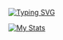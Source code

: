 [![Typing SVG](https://readme-typing-svg.herokuapp.com?color=%2336BCF7&lines=Telegram:+@bush1root)](https://t.me/bush1root)

[![My Stats](https://github-readme-stats.vercel.app/api?username=bush1root)](https://github.com/bush1root)

<!--
### Hi there 👋
<!--
**bush1root/bush1root** is a ✨ _special_ ✨ repository because its `README.md` (this file) appears on your GitHub profile.

Here are some ideas to get you started:

- 🔭 I’m currently working on ...
- 🌱 I’m currently learning ...
- 👯 I’m looking to collaborate on ...
- 🤔 I’m looking for help with ...
- 💬 Ask me about ...
- 📫 How to reach me: ...
- 😄 Pronouns: ...
- ⚡ Fun fact: ...
-->
